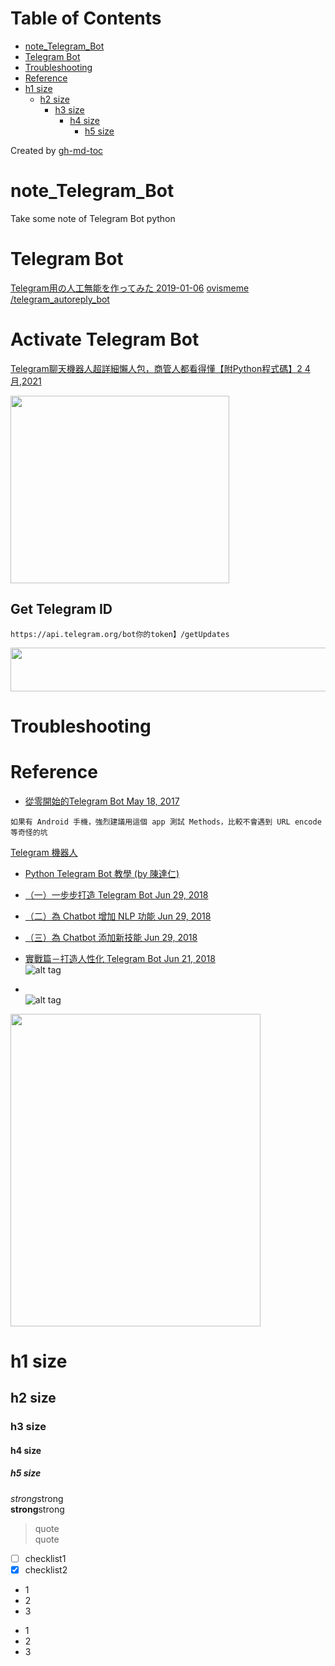 Table of Contents
=================

   * [note_Telegram_Bot](#note_telegram_bot)
   * [Telegram Bot](#telegram-bot)
   * [Troubleshooting](#troubleshooting)
   * [Reference](#reference)
   * [h1 size](#h1-size)
      * [h2 size](#h2-size)
         * [h3 size](#h3-size)
            * [h4 size](#h4-size)
               * [h5 size](#h5-size)

Created by [gh-md-toc](https://github.com/ekalinin/github-markdown-toc)

# note_Telegram_Bot
Take some note of Telegram Bot python


# Telegram Bot 
[Telegram用の人工無能を作ってみた 2019-01-06](https://qiita.com/Ovismeme/items/cc59a2de1cf537c977cf)
[ovismeme /telegram_autoreply_bot](https://github.com/ovismeme/telegram_autoreply_bot)

# Activate Telegram Bot  
[Telegram聊天機器人超詳細懶人包，商管人都看得懂【附Python程式碼】2 4 月,2021](https://marketingliveincode.com/?p=172)

<img src="https://miro.medium.com/max/945/1*rnD4_EMcxwFmeDelnMsdEg.png " width="350" height="300">  

## Get Telegram ID  
```
https://api.telegram.org/bot你的token】/getUpdates
```
<img src="https://miro.medium.com/max/15730/1*dtZF_vCysAHRLbsBkLoNXA.png" width="900" height="70">  


# Troubleshooting


# Reference
* [從零開始的Telegram Bot May 18, 2017](https://blog.sean.taipei/2017/05/telegram-bot)  
```
如果有 Android 手機，強烈建議用這個 app 測試 Methods，比較不會遇到 URL encode 等奇怪的坑
```
[Telegram 機器人](https://play.google.com/store/apps/details?id=taipei.sean.telegram.botplayground)  
* [Python Telegram Bot 教學 (by 陳達仁) ](https://hackmd.io/@BpUgvpG2TZy_PvDRF1bwvw/HkgaMUc24?type=view)  

* [（一）一步步打造 Telegram Bot Jun 29, 2018](https://medium.com/@zaoldyeck9970/%E6%89%8B%E6%8A%8A%E6%89%8B%E6%95%99%E4%BD%A0%E6%80%8E%E9%BA%BC%E6%89%93%E9%80%A0-telegram-bot-a7b539c3402a)  
* [（二）為 Chatbot 增加 NLP 功能 Jun 29, 2018](https://medium.com/@zaoldyeck9970/%E5%88%A9%E7%94%A8-olami-open-api-%E7%82%BA-chatbot-%E5%A2%9E%E5%8A%A0-nlp-%E5%8A%9F%E8%83%BD-e6b37940913d)  
* [（三）為 Chatbot 添加新技能 Jun 29, 2018](https://medium.com/@zaoldyeck9970/add-custom-skill-into-chatbot-cef9bfeeef52)  
* [實戰篇－打造人性化 Telegram Bot Jun 21, 2018](https://medium.com/@zaoldyeck9970/%E5%AF%A6%E6%88%B0%E7%AF%87-%E6%89%93%E9%80%A0%E4%BA%BA%E6%80%A7%E5%8C%96-telegram-bot-ed9bb5b8a6d9)  
![alt tag](https://miro.medium.com/max/1250/1*HC_Mr36vPnsCetH3ESXqWg.png)

* []()  
![alt tag]()
<img src="" width="400" height="500">  

# h1 size

## h2 size

### h3 size

#### h4 size

##### h5 size

*strong*strong  
**strong**strong  

> quote  
> quote

- [ ] checklist1
- [x] checklist2

* 1
* 2
* 3

- 1
- 2
- 3


